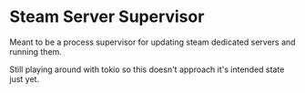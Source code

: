# Steam Server Supervisor

Meant to be a process supervisor for updating steam dedicated servers and running them.

Still playing around with tokio so this doesn't approach it's intended state just yet.


